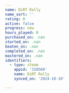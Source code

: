 ```yaml
---
name: DiRT Rally
name_sort: ''
rating: 0
active: false
progress: new
hours_played: 0
purchased_on: .nan
started_on: .nan
beaten_on: .nan
completed_on: .nan
mastered_on: .nan
identifiers:
  - type: steam
    appid: '310560'
    name: DiRT Rally
    synced_on: '2024-10-10'

---
```

